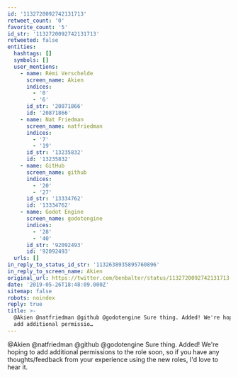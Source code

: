 ```yaml
---
id: '1132720092742131713'
retweet_count: '0'
favorite_count: '5'
id_str: '1132720092742131713'
retweeted: false
entities:
  hashtags: []
  symbols: []
  user_mentions:
    - name: Rémi Verschelde
      screen_name: Akien
      indices:
        - '0'
        - '6'
      id_str: '20871866'
      id: '20871866'
    - name: Nat Friedman
      screen_name: natfriedman
      indices:
        - '7'
        - '19'
      id_str: '13235832'
      id: '13235832'
    - name: GitHub
      screen_name: github
      indices:
        - '20'
        - '27'
      id_str: '13334762'
      id: '13334762'
    - name: Godot Engine
      screen_name: godotengine
      indices:
        - '28'
        - '40'
      id_str: '92092493'
      id: '92092493'
  urls: []
in_reply_to_status_id_str: '1132638935895760896'
in_reply_to_screen_name: Akien
original_url: https://twitter.com/benbalter/status/1132720092742131713
date: '2019-05-26T18:48:09.000Z'
sitemap: false
robots: noindex
reply: true
title: >-
  @Akien @natfriedman @github @godotengine Sure thing. Added! We're hoping to
  add additional permissio…
---
```


@Akien @natfriedman @github @godotengine Sure thing. Added! We're hoping to add additional permissions to the role soon, so if you have any thoughts/feedback from your experience using the new roles, I'd love to hear it.